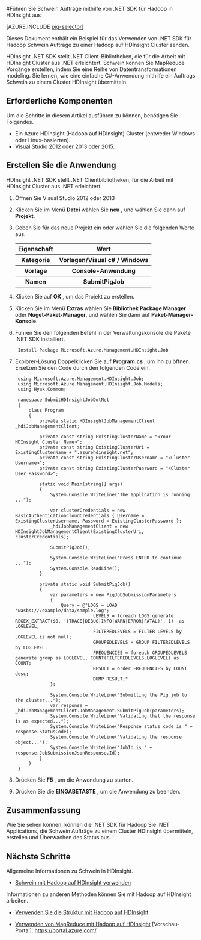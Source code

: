 <properties
   pageTitle="Verwenden von Hadoop Schwein mit .NET in HDInsight | Microsoft Azure"
   description="Informationen Sie zum Verwenden von .NET SDK für Hadoop Schwein Aufträge zu Hadoop auf HDInsight senden."
   services="hdinsight"
   documentationCenter=".net"
   authors="Blackmist"
   manager="jhubbard"
   editor="cgronlun"
   tags="azure-portal"/>

<tags
   ms.service="hdinsight"
   ms.devlang="dotnet"
   ms.topic="article"
   ms.tgt_pltfrm="na"
   ms.workload="big-data"
   ms.date="10/17/2016"
   ms.author="larryfr"/>

#<a name="run-pig-jobs-using-the-net-sdk-for-hadoop-in-hdinsight"></a>Führen Sie Schwein Aufträge mithilfe von .NET SDK für Hadoop in HDInsight aus

[AZURE.INCLUDE [pig-selector](../../includes/hdinsight-selector-use-pig.md)]

Dieses Dokument enthält ein Beispiel für das Verwenden von .NET SDK für Hadoop Schwein Aufträge zu einer Hadoop auf HDInsight Cluster senden.

HDInsight .NET SDK stellt .NET Client-Bibliotheken, die für die Arbeit mit HDInsight Cluster aus .NET erleichtert. Schwein können Sie MapReduce Vorgänge erstellen, indem Sie eine Reihe von Datentransformationen modeling. Sie lernen, wie eine einfache C#-Anwendung mithilfe ein Auftrags Schwein zu einem Cluster HDInsight übermitteln.

## <a name="prerequisites"></a>Erforderliche Komponenten

Um die Schritte in diesem Artikel ausführen zu können, benötigen Sie Folgendes.

* Ein Azure HDInsight (Hadoop auf HDInsight) Cluster (entweder Windows oder Linux-basierten).
* Visual Studio 2012 oder 2013 oder 2015.

## <a name="create-the-application"></a>Erstellen Sie die Anwendung

HDInsight .NET SDK stellt .NET Clientbibliotheken, für die Arbeit mit HDInsight Cluster aus .NET erleichtert. 


1. Öffnen Sie Visual Studio 2012 oder 2013
2. Klicken Sie im Menü **Datei** wählen Sie **neu** , und wählen Sie dann auf **Projekt**.
3. Geben Sie für das neue Projekt ein oder wählen Sie die folgenden Werte aus.

    <table>
    <tr>
    <th>Eigenschaft</th>
    <th>Wert</th>
    </tr>
    <tr>
    <th>Kategorie</th>
    <th>Vorlagen/Visual c# / Windows</th>
    </tr>
    <tr>
    <th>Vorlage</th>
    <th>Console-Anwendung</th>
    </tr>
    <tr>
    <th>Namen</th>
    <th>SubmitPigJob</th>
    </tr>
    </table>
4. Klicken Sie auf **OK** , um das Projekt zu erstellen.
5. Klicken Sie im Menü **Extras** wählen Sie **Bibliothek Package Manager** oder **Nuget-Paket-Manager**, und wählen Sie dann auf **Paket-Manager-Konsole**.
6. Führen Sie den folgenden Befehl in der Verwaltungskonsole die Pakete .NET SDK installiert.

        Install-Package Microsoft.Azure.Management.HDInsight.Job

7. Explorer-Lösung Doppelklicken Sie auf **Program.cs** , um ihn zu öffnen. Ersetzen Sie den Code durch den folgenden Code ein.

        using Microsoft.Azure.Management.HDInsight.Job;
        using Microsoft.Azure.Management.HDInsight.Job.Models;
        using Hyak.Common;

        namespace SubmitHDInsightJobDotNet
        {
            class Program
            {
                private static HDInsightJobManagementClient _hdiJobManagementClient;

                private const string ExistingClusterName = "<Your HDInsight Cluster Name>";
                private const string ExistingClusterUri = ExistingClusterName + ".azurehdinsight.net";
                private const string ExistingClusterUsername = "<Cluster Username>";
                private const string ExistingClusterPassword = "<Cluster User Password>";

                static void Main(string[] args)
                {
                    System.Console.WriteLine("The application is running ...");

                    var clusterCredentials = new BasicAuthenticationCloudCredentials { Username = ExistingClusterUsername, Password = ExistingClusterPassword };
                    _hdiJobManagementClient = new HDInsightJobManagementClient(ExistingClusterUri, clusterCredentials);

                    SubmitPigJob();

                    System.Console.WriteLine("Press ENTER to continue ...");
                    System.Console.ReadLine();
                }

                private static void SubmitPigJob()
                {
                    var parameters = new PigJobSubmissionParameters
                    {
                        Query = @"LOGS = LOAD 'wasbs:///example/data/sample.log';
                                    LEVELS = foreach LOGS generate REGEX_EXTRACT($0, '(TRACE|DEBUG|INFO|WARN|ERROR|FATAL)', 1)  as LOGLEVEL;
                                    FILTEREDLEVELS = FILTER LEVELS by LOGLEVEL is not null;
                                    GROUPEDLEVELS = GROUP FILTEREDLEVELS by LOGLEVEL;
                                    FREQUENCIES = foreach GROUPEDLEVELS generate group as LOGLEVEL, COUNT(FILTEREDLEVELS.LOGLEVEL) as COUNT;
                                    RESULT = order FREQUENCIES by COUNT desc;
                                    DUMP RESULT;"
                    };

                    System.Console.WriteLine("Submitting the Pig job to the cluster...");
                    var response = _hdiJobManagementClient.JobManagement.SubmitPigJob(parameters);
                    System.Console.WriteLine("Validating that the response is as expected...");
                    System.Console.WriteLine("Response status code is " + response.StatusCode);
                    System.Console.WriteLine("Validating the response object...");
                    System.Console.WriteLine("JobId is " + response.JobSubmissionJsonResponse.Id);
                }
            }
        }


7. Drücken Sie **F5** , um die Anwendung zu starten.
8. Drücken Sie die **EINGABETASTE** , um die Anwendung zu beenden.

## <a name="summary"></a>Zusammenfassung

Wie Sie sehen können, können die .NET SDK für Hadoop Sie .NET Applications, die Schwein Aufträge zu einem Cluster HDInsight übermitteln, erstellen und Überwachen des Status aus.

## <a name="next-steps"></a>Nächste Schritte

Allgemeine Informationen zu Schwein in HDInsight.

* [Schwein mit Hadoop auf HDInsight verwenden](hdinsight-use-pig.md)

Informationen zu anderen Methoden können Sie mit Hadoop auf HDInsight arbeiten.

* [Verwenden Sie die Struktur mit Hadoop auf HDInsight](hdinsight-use-hive.md)

* [Verwenden von MapReduce mit Hadoop auf HDInsight](hdinsight-use-mapreduce.md) [Vorschau-Portal]: https://portal.azure.com/
